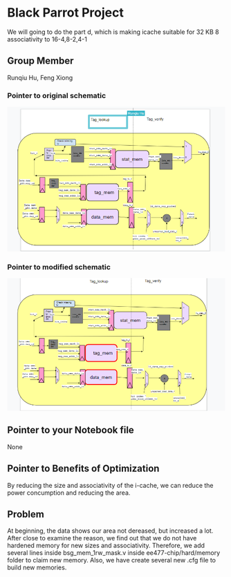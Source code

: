# Black Parrot Project

We will going to do the part d, which is making icache suitable for 32 KB 8 associativity to 16-4,8-2,4-1

## Group Member

Runqiu Hu, Feng Xiong

### Pointer to original schematic

![alt text](f62f5052a799e7ca297b9e91755d243.png)


### Pointer to modified schematic

![alt text](7b34e0e3d6c507b70db4606293c81a8.png)



## Pointer to your Notebook file

None

## Pointer to Benefits of Optimization
By reducing the size and associativity of the i-cache, we can reduce the power concumption and reducing the area. 

## Problem
At beginning, the data shows our area not dereased, but increased a lot. After close to examine the reason, we find out that we do not have hardened memory for new sizes and associativity. Therefore, we add several lines inside bsg_mem_1rw_mask.v inside ee477-chip/hard/memory folder to claim new memory. Also, we have create several new .cfg file to build new memories. 
